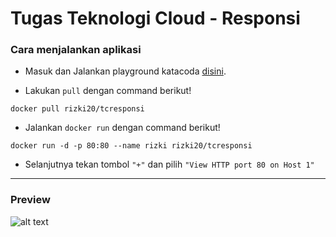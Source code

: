 # Tugas Teknologi Cloud - Responsi

### Cara menjalankan aplikasi
- Masuk dan Jalankan playground katacoda [disini](https://www.katacoda.com/courses/docker/playground).

- Lakukan `pull` dengan command berikut!
```docker
docker pull rizki20/tcresponsi
```

- Jalankan `docker run` dengan command berikut! 
```docker
docker run -d -p 80:80 --name rizki rizki20/tcresponsi
```

- Selanjutnya tekan tombol `"+"` dan pilih `"View HTTP port 80 on Host 1"`

---

### Preview
![alt text](https://i.ibb.co/BKHK1jN/tcresponsi.png)
